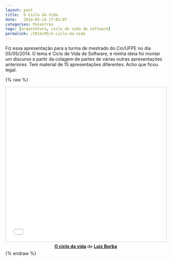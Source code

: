 ```yaml
---
layout: post
title:  O Ciclo da Vida
date:   2014-05-14 17:01:07
categories: Palestras
tags: [arquitetura, ciclo de vida de software]
permalink: /2014/05/o-ciclo-da-vida
---
```


Fiz essa apresentação para a turma de mestrado do Cin/UFPE no dia 05/05/2014. O tema é Ciclo de Vida de Software, e minha ideia foi montar um discurso a partir da colagem de partes de várias outras apresentações anteriores. Tem material de 15 apresentações diferentes. Acho que ficou legal.

{% raw %}
<center>
<iframe src="//www.slideshare.net/slideshow/embed_code/key/2WKhStjOQ1IwGl" width="595" height="485" frameborder="0" marginwidth="0" marginheight="0" scrolling="no" style="border:1px solid #CCC; border-width:1px; margin-bottom:5px; max-width: 100%;" allowfullscreen> </iframe> <div style="margin-bottom:5px"> <strong> <a href="//www.slideshare.net/lborba/o-ciclo-da-vida-34688963" title="O ciclo da vida" target="_blank">O ciclo da vida</a> </strong> de <strong><a target="_blank" href="//www.slideshare.net/lborba">Luiz Borba</a></strong> </div>
</center>
{% endraw %}